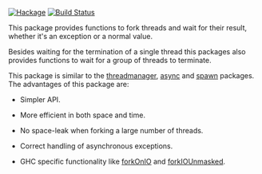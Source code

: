 [![Hackage](https://img.shields.io/hackage/v/threads.svg)](https://hackage.haskell.org/package/threads)
[![Build Status](https://travis-ci.org/basvandijk/threads.svg)](https://travis-ci.org/basvandijk/threads)

This package provides functions to fork threads and wait for their
result, whether it's an exception or a normal value.

Besides waiting for the termination of a single thread this packages
also provides functions to wait for a group of threads to terminate.

This package is similar to the [threadmanager], [async] and [spawn]
packages. The advantages of this package are:

* Simpler API.

* More efficient in both space and time.

* No space-leak when forking a large number of threads.

* Correct handling of asynchronous exceptions.

* GHC specific functionality like [forkOnIO] and [forkIOUnmasked].

[threadmanager]:  http://hackage.haskell.org/package/threadmanager
[async]:          http://hackage.haskell.org/package/async
[spawn]:          http://hackage.haskell.org/package/spawn
[forkOnIO]:       http://hackage.haskell.org/packages/archive/base/latest/doc/html/GHC-Conc-Sync.html#v:forkOnIO
[forkIOUnmasked]: http://hackage.haskell.org/packages/archive/base/latest/doc/html/GHC-Conc-Sync.html#v:forkOnIOUnmasked

